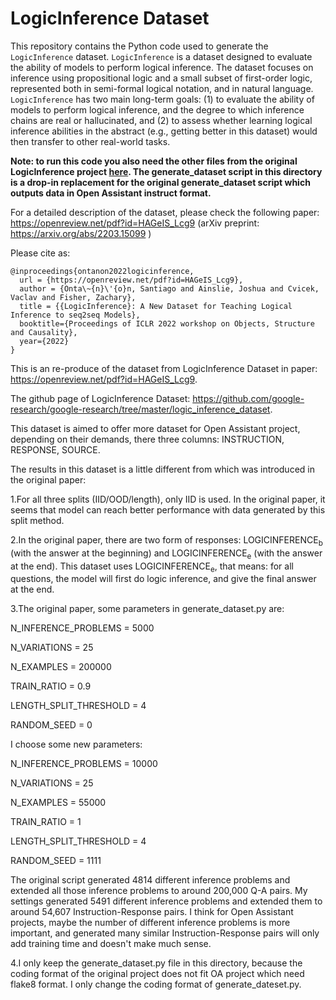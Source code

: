 # LogicInference Dataset

This repository contains the Python code used to generate the `LogicInference`
dataset. `LogicInference` is a dataset designed to evaluate the ability of
models to perform logical inference. The dataset focuses on inference using
propositional logic and a small subset of first-order logic, represented both in
semi-formal logical notation, and in natural language. `LogicInference` has two
main long-term goals: (1) to evaluate the ability of models to perform logical
inference, and the degree to which inference chains are real or hallucinated,
and (2) to assess whether learning logical inference abilities in the abstract
(e.g., getting better in this dataset) would then transfer to other real-world
tasks.

**Note: to run this code you also need the other files from the original
LogicInference project
[here](https://github.com/google-research/google-research/tree/master/logic_inference_dataset).
The generate_dataset script in this directory is a drop-in replacement for the
original generate_dataset script which outputs data in Open Assistant instruct
format.**

For a detailed description of the dataset, please check the following paper:
https://openreview.net/pdf?id=HAGeIS_Lcg9 (arXiv preprint:
https://arxiv.org/abs/2203.15099 )

Please cite as:

```
@inproceedings{ontanon2022logicinference,
  url = {https://openreview.net/pdf?id=HAGeIS_Lcg9},
  author = {Onta\~{n}\'{o}n, Santiago and Ainslie, Joshua and Cvicek, Vaclav and Fisher, Zachary},
  title = {{LogicInference}: A New Dataset for Teaching Logical Inference to seq2seq Models},
  booktitle={Proceedings of ICLR 2022 workshop on Objects, Structure and Causality},
  year={2022}
}
```

This is an re-produce of the dataset from LogicInference Dataset in paper:
https://openreview.net/pdf?id=HAGeIS_Lcg9.

The github page of LogicInference Dataset:
https://github.com/google-research/google-research/tree/master/logic_inference_dataset.

This dataset is aimed to offer more dataset for Open Assistant project,
depending on their demands, there three columns: INSTRUCTION, RESPONSE, SOURCE.

The results in this dataset is a little different from which was introduced in
the original paper:

1.For all three splits (IID/OOD/length), only IID is used. In the original
paper, it seems that model can reach better performance with data generated by
this split method.

2.In the original paper, there are two form of responses:
LOGICINFERENCE<sub>b</sub> (with the answer at the beginning) and
LOGICINFERENCE<sub>e</sub> (with the answer at the end). This dataset uses
LOGICINFERENCE<sub>e</sub>, that means: for all questions, the model will first
do logic inference, and give the final answer at the end.

3.The original paper, some parameters in generate_dataset.py are:

N_INFERENCE_PROBLEMS = 5000

N_VARIATIONS = 25

N_EXAMPLES = 200000

TRAIN_RATIO = 0.9

LENGTH_SPLIT_THRESHOLD = 4

RANDOM_SEED = 0

I choose some new parameters:

N_INFERENCE_PROBLEMS = 10000

N_VARIATIONS = 25

N_EXAMPLES = 55000

TRAIN_RATIO = 1

LENGTH_SPLIT_THRESHOLD = 4

RANDOM_SEED = 1111

The original script generated 4814 different inference problems and extended all
those inference problems to around 200,000 Q-A pairs. My settings generated 5491
different inference problems and extended them to around 54,607
Instruction-Response pairs. I think for Open Assistant projects, maybe the
number of different inference problems is more important, and generated many
similar Instruction-Response pairs will only add training time and doesn't make
much sense.

4.I only keep the generate_dataset.py file in this directory, because the coding
format of the original project does not fit OA project which need flake8 format.
I only change the coding format of generate_dateset.py.
